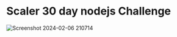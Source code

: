 # Scaler 30 day nodejs Challenge

![Screenshot 2024-02-06 210714](https://github.com/AkashkumarChoudhary/30daynode/assets/109291117/9524db2d-c0d3-4ba6-8f21-09b9a6a68c57)
